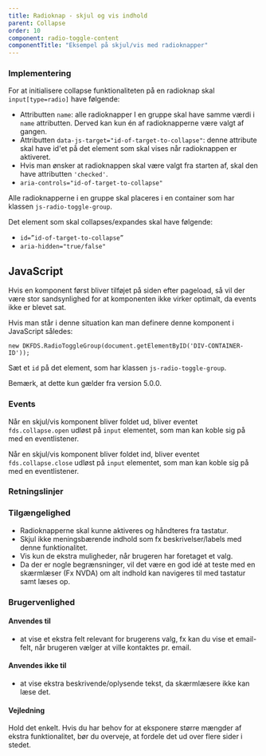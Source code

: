 ```yaml
---
title: Radioknap - skjul og vis indhold
parent: Collapse
order: 10
component: radio-toggle-content
componentTitle: "Eksempel på skjul/vis med radioknapper"
---
```

### Implementering

For at initialisere collapse funktionaliteten på en radioknap skal `input[type=radio]` have følgende:

- Attributten `name`: alle radioknapper I en gruppe skal have samme værdi i `name` attributten. Derved kan kun én af radioknapperne være valgt af gangen.
- Attributten `data-js-target="id-of-target-to-collapse"`: denne attribute skal have id'et på det element som skal vises når radioknappen er aktiveret. 
- Hvis man ønsker at radioknappen skal være valgt fra starten af, skal den have attributten `'checked'`.
- `aria-controls="id-of-target-to-collapse"`

Alle radioknapperne i en gruppe skal placeres i en container som har klassen `js-radio-toggle-group`.

Det element som skal collapses/expandes skal have følgende:

- `id=”id-of-target-to-collapse”`
- `aria-hidden="true/false"`

<h2 class="h5">JavaScript</h2>

Hvis en komponent først bliver tilføjet på siden efter pageload, så vil der være stor sandsynlighed for at komponenten ikke virker optimalt, da events ikke er blevet sat.

Hvis man står i denne situation kan man definere denne komponent i JavaScript således:

```
new DKFDS.RadioToggleGroup(document.getElementByID('DIV-CONTAINER-ID'));
```

Sæt et <code>id</code> på det element, som har klassen `js-radio-toggle-group`.

Bemærk, at dette kun gælder fra version 5.0.0.

<h3 class="h5">Events</h3>

Når en skjul/vis komponent bliver foldet ud, bliver eventet `fds.collapse.open` udløst på `input` elementet, som man kan koble sig på med en eventlistener.

Når en skjul/vis komponent bliver foldet ind, bliver eventet `fds.collapse.close` udløst på `input` elementet, som man kan koble sig på med en eventlistener.

### Retningslinjer
<h3 class="h4">Tilgængelighed</h3>

- Radioknapperne skal kunne aktiveres og håndteres fra tastatur.
- Skjul ikke meningsbærende indhold som fx beskrivelser/labels med denne funktionalitet.
- Vis kun de ekstra muligheder, når brugeren har foretaget et valg.
- Da der er nogle begrænsninger, vil det være en god idé at teste med en skærmlæser (Fx NVDA) om alt indhold kan navigeres til med tastatur samt læses op.

<h3 class="h4">Brugervenlighed</h3>
<h4 class="h5">Anvendes til</h4>

- at vise et ekstra felt relevant for brugerens valg, fx kan du vise et email-felt, når brugeren vælger at ville kontaktes pr. email.

<h4 class="h5">Anvendes ikke til</h4>

- at vise ekstra beskrivende/oplysende tekst, da skærmlæsere ikke kan læse det.

<h4 class="h5">Vejledning</h4>                

Hold det enkelt. Hvis du har behov for at eksponere større mængder af ekstra funktionalitet, bør du overveje, at fordele det ud over flere sider i stedet.

